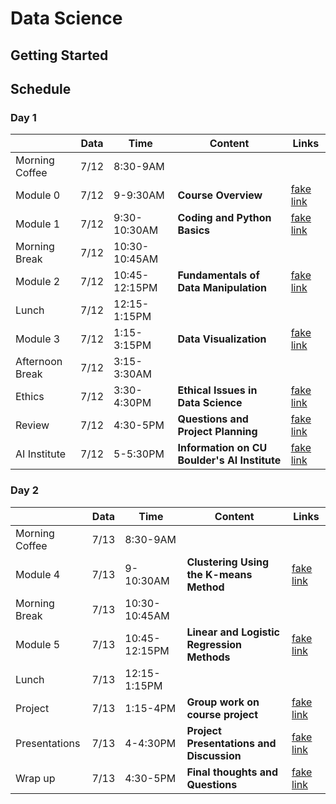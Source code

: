 # Data Science

## Getting Started

## Schedule

### Day 1
|               | Data  | Time| Content| Links |
| ------------- |------|-------| -----|-------|
| Morning Coffee| 7/12 | 8:30-9AM | | |
| Module 0      | 7/12 | 9-9:30AM | **Course Overview** | [fake link](#)|
| Module 1      | 7/12 | 9:30-10:30AM | **Coding and Python Basics** | [fake link](#)|
| Morning Break | 7/12 | 10:30-10:45AM   |  |  |
| Module 2      | 7/12 | 10:45-12:15PM|**Fundamentals of Data Manipulation** | [fake link](#)|
| Lunch         | 7/12 | 12:15-1:15PM |     |  |
| Module 3      | 7/12 | 1:15-3:15PM      |   **Data Visualization** | [fake link](#) |
| Afternoon Break | 7/12 | 3:15-3:30AM   |  |  |
| Ethics        | 7/12 | 3:30-4:30PM      |    **Ethical Issues in Data Science** | [fake link](#) |
| Review        | 7/12 | 4:30-5PM     |   **Questions and Project Planning** | [fake link](#) |
| AI Institute  | 7/12 | 5-5:30PM     | **Information on CU Boulder's AI Institute** | [fake link](#) |

### Day 2
|               | Data  | Time| Content| Links |
| ------------- |------|-------| -----|-------|
| Morning Coffee| 7/13 | 8:30-9AM      | |  |
| Module 4      | 7/13 | 9-10:30AM     | **Clustering Using the K-means Method** | [fake link](#)|
| Morning Break | 7/13 | 10:30-10:45AM |  |  |
| Module 5      | 7/13 | 10:45-12:15PM | **Linear and Logistic Regression Methods** | [fake link](#)|
| Lunch         | 7/13 | 12:15-1:15PM  |     |  |
| Project       | 7/13 | 1:15-4PM      |   **Group work on course project** | [fake link](#) |
| Presentations | 7/13 | 4-4:30PM      |    **Project Presentations and Discussion** | [fake link](#) |
| Wrap up       | 7/13 | 4:30-5PM      |   **Final thoughts and Questions** | [fake link](#) |
